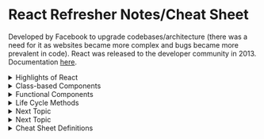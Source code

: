 # React Refresher Notes/Cheat Sheet

Developed by Facebook to upgrade codebases/architecture (there was a need for it as websites became more complex and bugs became more prevalent in code). React was released to the developer community in 2013. Documentation [here](https://reactjs.org/).

<details><summary>Highlights of React</summary>
  
#### 1. DOM Manipulation

The DOM (Document Object Model) is used to display websites through JavaScript (vanilla JS uses imperative style). <strong>Imperative</strong> style directly performs an action for each and every part of an app in response to various user events. The developer must explicitly state each step of how something should be done in order to <strong>repaint</strong> (change an element and add it onto a page) and <strong>reflow</strong> (recalculate layout of the page). This makes it difficult to see relationships between events as the page flow/layout becomes more complex. In React, declarative style is used, instead. <strong>Declarative</strong> style holds the state (data) which allows React to find the best way to manipulate the DOM to load that information. The different states are accounted for in one place which means cleaner and more efficient code quality, as well as faster load time. 

#### 2. Component Architecture

React works heavily with reusable components that can be copied over to various areas on a page or even into other projects. Small components are built and added together to make larger ones. Components are created as JavaScript functions that receive a prop (attribute) and returns something that <em>looks like</em> HTML called JSX. Each component has one "job" and does it well.

#### 3. Data Flow

React follows a <strong>unilateral</strong> data flow from top to bottom which makes it easier to debug code. It creates a virtual DOM that is a treelike object which gives React the ability to look at the blueprint of what needs to be built and modifies the DOM for us. Any time the state (data) changes, React intercepts that and updates the DOM as needed.

#### 4. Library

React only focuses on the <strong>UI (user-interface)</strong> which is why it is considered a <strong>library</strong> rather than a framework. Frameworks give developers all the tools necessary to build an application, whereas libraries provide the core of some functionality (React provides the UI). With React, other modules/libraries can be used to mix and match and customized as needed. React doesn't make assumptions on the tech stack being used, and so it also has cross-platform interactivity (e.g. React Native, React360).
</details>
<details><summary>Class-based Components</summary>

Both functions and classes can be written to return HTML. Class-based components in React have many functionality in them.

##### General Syntax
```
class App extends Component {
  render() {
    return (
    // any JSX (HTML-like syntax in React)
    );
  }
}
```
By using class, there is now access to state. <strong>State</strong> is an object with properties that can be accessed at any point inside class. To access state, call a constructor. This allows us to use this state as many times as possible. 

##### Access State with Class
```
class App extends Component {
  constructor() {
    super();
    
    this.state = {
      // any form of state object
      name: 'Example'
    };
  }

  render() {
    return (
      // render the state from class
      <p>{this.state.name}</p>
      // when user clicks the button, the text above will change based on what is declared in state
      // note that anything inside {} is a JS expression
      <button onClick={() => this.setState({ string: 'Different example' })}>Click me</button>
    )
  }
}
```

Keep in mind that since React follows unilateral data flow, when the state changes, it re-renders the component to display the change.
</details>

<details><summary>Functional Components</summary>

Functional components are simply JavaScript functions. 

##### General Syntax
```
function App() {
  return (
    <div>
      <p>Hi</p>
    </div>
  );
}
```

Components take in props (properties that are passed into the component and come out as objects). Children are anything in between tags.

```
<div> {props.child} </div>
```
#### State vs Props
Specific state lives in one location and trickles down as props. Props are pieces of data passed into a child component from the parent while state is data controlled within a component. This is why state is mutable while props are immutable.

![](https://www.techdiagonal.com/wp-content/uploads/2019/09/react-props-blog-image-design-2.jpg)
</details>

<details><summary>Life Cycle Methods</summary>
  
Various life cycle methods serve different purposes and are triggered at different times in a component's lifecycle. See diagram [here](https://projects.wojtekmaj.pl/react-lifecycle-methods-diagram/). 

#### Mounting
##### componentDidMount(): constructor → render → DOM & refs updates → componentDidMount
This is the phase when components are put on the DOM for the first time (inserted into the tree). Before a life cycle method is called, React first calls the constructor which is where the super()(a method on the class inside the constructor) is located. The super() will pull in all methods and functionality from whatever it is extending (allows class component to have access to all other life cycle components. Inside the constructor, when this.state is called, state is initialized on the class (helpful for other life cycle components that may need state).

After the state is called, the render method is called. The component tells JavaScript what to display as HTML. Any prop values are evaluated in the HTML at this point, too. Then, React updates the DOM and the component is mounted as a base class component. Finally, the componentDidMount() is called which is when we do things like API calls.

#### Updating
##### componentDidUpdate(): New props, setState(), forceUpdate() → render → DOM & refs updates → componentDidUpdate
Any future updates to the props, state, or manual force update on the component will cause the component to go into the updating phase without the need to remount anything. This is because no new elements are needed. Instead, React efficiently makes selective changes to pieces of HTML in the component. Then, React updates the DOM. Finally, componentDidUpdate() gets called. This is used as an opportunity to operate on the DOM (e.g. network requests).

#### Unmounting
##### componentWillUnmount(): componentWillUnmount
</details>

<details><summary>Next Topic</summary>

#### 
</details>

<details><summary>Next Topic</summary>

#### 
</details>

<details><summary>Cheat Sheet Definitions</summary>

#### [Life Cycle Methods](https://reactjs.org/docs/glossary.html#lifecycle-methods)
Life cycle methods (used with classes) get called at different stages of when built-in React components gets rendered. In life cycle methods, React renders the component on the page and when it does that, it calls the block of code inside the function.

#### [React Events](https://reactjs.org/docs/handling-events.html#:~:text=React%20events%20are%20named%20using%20camelCase%2C%20rather%20than,the%20HTML%3A%20%3Cbutton%20onclick%3D%22activateLasers%20%28%29%22%3E%20Activate%20Lasers%20%3C%2Fbutton%3E)
React handles changes through the DOM for you at the most optimal time to update the DOM. Event handlers occur through JSX as synthetic events (identified by its camelCasing rather than lowercase). With JSX, you pass a function as the event handler rather than a string. React intercepts the event handler and looks for what it needs to do next. 

#### [Asynchronous setState](https://reactjs.org/docs/faq-state.html#what-does-setstate-do)
setState() schedules an update to a component’s state object (batches multiple setState()). When state changes, the component responds by re-rendering. setState is asynchronous inside event handlers. This ensures that if both Parent and Child call setState during a click event, Child isn’t re-rendered twice. Instead, React “flushes” the state updates at the end of the browser event. This results in significant performance improvements in larger apps. This is an implementation detail, so avoid relying on it directly.
</details>

